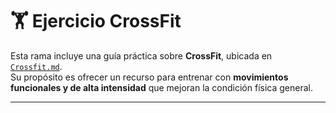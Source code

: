 # 🏋️ Ejercicio CrossFit

Esta rama incluye una guía práctica sobre **CrossFit**, ubicada en [`Crossfit.md`](./ejercicios/Cossfit.md).  
Su propósito es ofrecer un recurso para entrenar con **movimientos funcionales y de alta intensidad** que mejoran la condición física general.  

---
